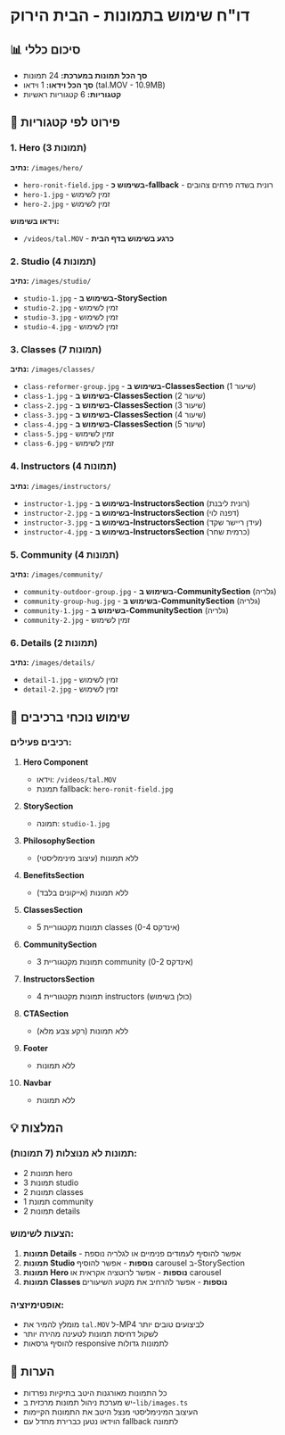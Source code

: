 # דו"ח שימוש בתמונות - הבית הירוק

## 📊 סיכום כללי
- **סך הכל תמונות במערכת:** 24 תמונות
- **סך הכל וידאו:** 1 וידאו (tal.MOV - 10.9MB)
- **קטגוריות:** 6 קטגוריות ראשיות

## 📁 פירוט לפי קטגוריות

### 1. Hero (3 תמונות)
**נתיב:** `/images/hero/`
- `hero-ronit-field.jpg` - **בשימוש כ-fallback** - רונית בשדה פרחים צהובים
- `hero-1.jpg` - זמין לשימוש
- `hero-2.jpg` - זמין לשימוש

**וידאו בשימוש:**
- `/videos/tal.MOV` - **כרגע בשימוש בדף הבית**

### 2. Studio (4 תמונות)
**נתיב:** `/images/studio/`
- `studio-1.jpg` - **בשימוש ב-StorySection**
- `studio-2.jpg` - זמין לשימוש
- `studio-3.jpg` - זמין לשימוש
- `studio-4.jpg` - זמין לשימוש

### 3. Classes (7 תמונות)
**נתיב:** `/images/classes/`
- `class-reformer-group.jpg` - **בשימוש ב-ClassesSection** (שיעור 1)
- `class-1.jpg` - **בשימוש ב-ClassesSection** (שיעור 2)
- `class-2.jpg` - **בשימוש ב-ClassesSection** (שיעור 3)
- `class-3.jpg` - **בשימוש ב-ClassesSection** (שיעור 4)
- `class-4.jpg` - **בשימוש ב-ClassesSection** (שיעור 5)
- `class-5.jpg` - זמין לשימוש
- `class-6.jpg` - זמין לשימוש

### 4. Instructors (4 תמונות)
**נתיב:** `/images/instructors/`
- `instructor-1.jpg` - **בשימוש ב-InstructorsSection** (רונית ליבנת)
- `instructor-2.jpg` - **בשימוש ב-InstructorsSection** (דפנה לוי)
- `instructor-3.jpg` - **בשימוש ב-InstructorsSection** (עידן ריישר שקד)
- `instructor-4.jpg` - **בשימוש ב-InstructorsSection** (כרמית שחר)

### 5. Community (4 תמונות)
**נתיב:** `/images/community/`
- `community-outdoor-group.jpg` - **בשימוש ב-CommunitySection** (גלריה)
- `community-group-hug.jpg` - **בשימוש ב-CommunitySection** (גלריה)
- `community-1.jpg` - **בשימוש ב-CommunitySection** (גלריה)
- `community-2.jpg` - זמין לשימוש

### 6. Details (2 תמונות)
**נתיב:** `/images/details/`
- `detail-1.jpg` - זמין לשימוש
- `detail-2.jpg` - זמין לשימוש

## 🎯 שימוש נוכחי ברכיבים

### רכיבים פעילים:
1. **Hero Component**
   - וידאו: `/videos/tal.MOV`
   - תמונת fallback: `hero-ronit-field.jpg`

2. **StorySection**
   - תמונה: `studio-1.jpg`

3. **PhilosophySection**
   - ללא תמונות (עיצוב מינימליסטי)

4. **BenefitsSection**
   - ללא תמונות (אייקונים בלבד)

5. **ClassesSection**
   - 5 תמונות מקטגוריית classes (אינדקס 0-4)

6. **CommunitySection**
   - 3 תמונות מקטגוריית community (אינדקס 0-2)

7. **InstructorsSection**
   - 4 תמונות מקטגוריית instructors (כולן בשימוש)

8. **CTASection**
   - ללא תמונות (רקע צבע מלא)

9. **Footer**
   - ללא תמונות

10. **Navbar**
    - ללא תמונות

## 💡 המלצות

### תמונות לא מנוצלות (7 תמונות):
- 2 תמונות hero
- 3 תמונות studio
- 2 תמונות classes
- 1 תמונת community
- 2 תמונות details

### הצעות לשימוש:
1. **תמונות Details** - אפשר להוסיף לעמודים פנימיים או לגלריה נוספת
2. **תמונות Studio נוספות** - אפשר להוסיף carousel ב-StorySection
3. **תמונות Hero נוספות** - אפשר לרוטציה אקראית או carousel
4. **תמונות Classes נוספות** - אפשר להרחיב את מקטע השיעורים

### אופטימיזציה:
- מומלץ להמיר את `tal.MOV` ל-MP4 לביצועים טובים יותר
- לשקול דחיסת תמונות לטעינה מהירה יותר
- להוסיף גרסאות responsive לתמונות גדולות

## 📝 הערות
- כל התמונות מאורגנות היטב בתיקיות נפרדות
- יש מערכת ניהול תמונות מרכזית ב-`lib/images.ts`
- העיצוב המינימליסטי מנצל היטב את התמונות הקיימות
- הוידאו נטען כברירת מחדל עם fallback לתמונה